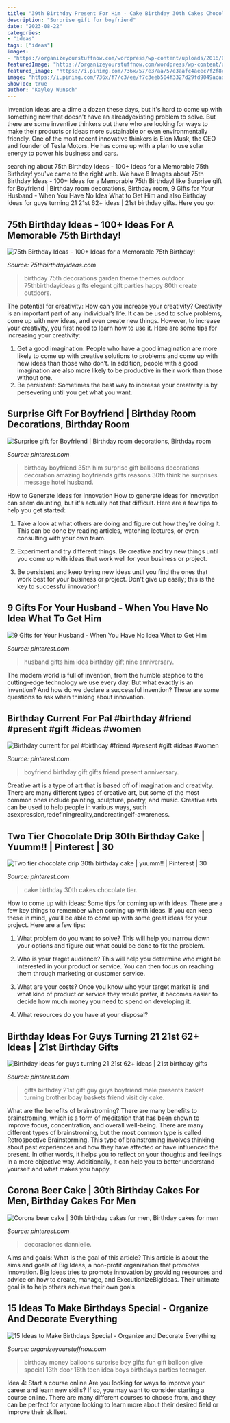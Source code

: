 ```yaml
---
title: "39th Birthday Present For Him - Cake Birthday 30th Cakes Chocolate Tier"
description: "Surprise gift for boyfriend"
date: "2023-08-22"
categories:
- "ideas"
tags: ["ideas"]
images:
- "https://organizeyourstuffnow.com/wordpress/wp-content/uploads/2016/02/Money-Balloons.jpg"
featuredImage: "https://organizeyourstuffnow.com/wordpress/wp-content/uploads/2016/02/Money-Balloons.jpg"
featured_image: "https://i.pinimg.com/736x/57/e3/aa/57e3aafc4aeec7f2f8c53ae9b8bfe47e.jpg"
image: "https://i.pinimg.com/736x/f7/c3/ee/f7c3eeb504f3327d29fd9049acad650d.jpg"
ShowToc: true
author: "Kayley Wunsch"
---
```



Invention ideas are a dime a dozen these days, but it's hard to come up with something new that doesn't have an alreadyexisting problem to solve. But there are some inventive thinkers out there who are looking for ways to make their products or ideas more sustainable or even environmentally friendly. One of the most recent innovative thinkers is Elon Musk, the CEO and founder of Tesla Motors. He has come up with a plan to use solar energy to power his business and cars.

	

		
searching about 75th Birthday Ideas - 100+ Ideas for a Memorable 75th Birthday! you've came to the right web. We have 8 Images about 75th Birthday Ideas - 100+ Ideas for a Memorable 75th Birthday! like Surprise gift for Boyfriend | Birthday room decorations, Birthday room, 9 Gifts for Your Husband - When You Have No Idea What to Get Him and also Birthday ideas for guys turning 21 21st 62+ ideas | 21st birthday gifts. Here you go:
		
    
## 75th Birthday Ideas - 100+ Ideas For A Memorable 75th Birthday!

<img loading=lazy src="https://www.75thbirthdayideas.com/wp-content/uploads/2013/08/75th-Birthday-Garden-Party-Theme.jpg" onerror="this.onerror=null;this.src='https://tse4.mm.bing.net/th?id=OIP.ULP18rKqZE5QNz3kAJuoFQHaLH&amp;pid=15.1';" alt="75th Birthday Ideas - 100+ Ideas for a Memorable 75th Birthday!">

_Source: 75thbirthdayideas.com_

>birthday 75th decorations garden theme themes outdoor 75thbirthdayideas gifts elegant gift parties happy 80th create outdoors. 

	

The potential for creativity: How can you increase your creativity?
Creativity is an important part of any individual’s life. It can be used to solve problems, come up with new ideas, and even create new things. However, to increase your creativity, you first need to learn how to use it. Here are some tips for increasing your creativity: 
1. Get a good imagination: People who have a good imagination are more likely to come up with creative solutions to problems and come up with new ideas than those who don’t. In addition, people with a good imagination are also more likely to be productive in their work than those without one. 
2. Be persistent: Sometimes the best way to increase your creativity is by persevering until you get what you want.

    
## Surprise Gift For Boyfriend | Birthday Room Decorations, Birthday Room

<img loading=lazy src="https://i.pinimg.com/736x/a6/4c/36/a64c360bace761e04c8b1553232214c4--birthday-message-for-boyfriend-gift-for-boyfriend.jpg" onerror="this.onerror=null;this.src='https://tse2.mm.bing.net/th?id=OIP.W_qwRcOQsXS3RDoNtunIpQHaHa&amp;pid=15.1';" alt="Surprise gift for Boyfriend | Birthday room decorations, Birthday room">

_Source: pinterest.com_

>birthday boyfriend 35th him surprise gift balloons decorations decoration amazing boyfriends gifts reasons 30th think he surprises message hotel husband. 

	

How to Generate Ideas for Innovation
How to generate ideas for innovation can seem daunting, but it's actually not that difficult. Here are a few tips to help you get started:
1. Take a look at what others are doing and figure out how they're doing it. This can be done by reading articles, watching lectures, or even consulting with your own team.

2. Experiment and try different things. Be creative and try new things until you come up with ideas that work well for your business or project.

3. Be persistent and keep trying new ideas until you find the ones that work best for your business or project. Don't give up easily; this is the key to successful innovation!

    
## 9 Gifts For Your Husband - When You Have No Idea What To Get Him

<img loading=lazy src="https://i.pinimg.com/736x/f7/c3/ee/f7c3eeb504f3327d29fd9049acad650d.jpg" onerror="this.onerror=null;this.src='https://tse2.mm.bing.net/th?id=OIP.cDX7Fwuoo3jThuw6XBlSEQHaLH&amp;pid=15.1';" alt="9 Gifts for Your Husband - When You Have No Idea What to Get Him">

_Source: pinterest.com_

>husband gifts him idea birthday gift nine anniversary. 

	

The modern world is full of invention, from the humble stephoe to the cutting-edge technology we use every day. But what exactly is an invention? And how do we declare a successful invention? These are some questions to ask when thinking about innovation.

    
## Birthday Current For Pal #birthday #friend #present #gift #ideas #women

<img loading=lazy src="https://i.pinimg.com/736x/48/8d/17/488d179c9c99f1eb132e6163ccff99c3.jpg" onerror="this.onerror=null;this.src='https://tse3.mm.bing.net/th?id=OIP.kFjhmgO4Yo079uaHD-qyYQHaJ3&amp;pid=15.1';" alt="Birthday current for pal #birthday #friend #present #gift #ideas #women">

_Source: pinterest.com_

>boyfriend birthday gift gifts friend present anniversary. 

	

Creative art is a type of art that is based off of imagination and creativity. There are many different types of creative art, but some of the most common ones include painting, sculpture, poetry, and music. Creative arts can be used to help people in various ways, such asexpression,redefiningreality,andcreatingelf-awareness.

    
## Two Tier Chocolate Drip 30th Birthday Cake | Yuumm!! | Pinterest | 30

<img loading=lazy src="https://i.pinimg.com/736x/1f/8a/17/1f8a17edcd414db0e4734107212d7e6b--th-cake-th-birthday-cakes.jpg?b=t" onerror="this.onerror=null;this.src='https://tse4.mm.bing.net/th?id=OIP.-jRie77F137UT67WY89RZAHaNK&amp;pid=15.1';" alt="Two tier chocolate drip 30th birthday cake | yuumm!! | Pinterest | 30">

_Source: pinterest.com_

>cake birthday 30th cakes chocolate tier. 

	

How to come up with ideas: Some tips for coming up with ideas.
There are a few key things to remember when coming up with ideas. If you can keep these in mind, you’ll be able to come up with some great ideas for your project. Here are a few tips:
1. What problem do you want to solve? This will help you narrow down your options and figure out what could be done to fix the problem.

2. Who is your target audience? This will help you determine who might be interested in your product or service. You can then focus on reaching them through marketing or customer service.

3. What are your costs? Once you know who your target market is and what kind of product or service they would prefer, it becomes easier to decide how much money you need to spend on developing it.

4. What resources do you have at your disposal?

    
## Birthday Ideas For Guys Turning 21 21st 62+ Ideas | 21st Birthday Gifts

<img loading=lazy src="https://i.pinimg.com/736x/15/91/d9/1591d918848bebecf52ff610c88fbe20.jpg" onerror="this.onerror=null;this.src='https://tse2.mm.bing.net/th?id=OIP.kFZZACn-QNgrML5cGsUIAgAAAA&amp;pid=15.1';" alt="Birthday ideas for guys turning 21 21st 62+ ideas | 21st birthday gifts">

_Source: pinterest.com_

>gifts birthday 21st gift guy guys boyfriend male presents basket turning brother bday baskets friend visit diy cake. 

	

What are the benefits of brainstroming?
There are many benefits to brainstroming, which is a form of meditation that has been shown to improve focus, concentration, and overall well-being. There are many different types of brainstroming, but the most common type is called Retrospective Brainstorming. This type of brainstroming involves thinking about past experiences and how they have affected or have influenced the present. In other words, it helps you to reflect on your thoughts and feelings in a more objective way. Additionally, it can help you to better understand yourself and what makes you happy.

    
## Corona Beer Cake | 30th Birthday Cakes For Men, Birthday Cakes For Men

<img loading=lazy src="https://i.pinimg.com/736x/57/e3/aa/57e3aafc4aeec7f2f8c53ae9b8bfe47e.jpg" onerror="this.onerror=null;this.src='https://tse1.mm.bing.net/th?id=OIP.xYFtAPeVriCPpwlduzfBJAHaJ3&amp;pid=15.1';" alt="Corona beer cake | 30th birthday cakes for men, Birthday cakes for men">

_Source: pinterest.com_

>decoraciones dannielle. 

	

Aims and goals: What is the goal of this article?
This article is about the aims and goals of Big Ideas, a non-profit organization that promotes innovation. Big Ideas tries to promote innovation by providing resources and advice on how to create, manage, and ExecutionizeBigIdeas. Their ultimate goal is to help others achieve their own goals.

    
## 15 Ideas To Make Birthdays Special - Organize And Decorate Everything

<img loading=lazy src="https://organizeyourstuffnow.com/wordpress/wp-content/uploads/2016/02/Money-Balloons.jpg" onerror="this.onerror=null;this.src='https://tse4.mm.bing.net/th?id=OIP.Vqa8433jDeg30m-xFct0XwHaKV&amp;pid=15.1';" alt="15 Ideas to Make Birthdays Special - Organize and Decorate Everything">

_Source: organizeyourstuffnow.com_

>birthday money balloons surprise boy gifts fun gift balloon give special 13th door 16th teen idea boys birthdays parties teenager. 

	

Idea 4: Start a course online
Are you looking for ways to improve your career and learn new skills? If so, you may want to consider starting a course online. There are many different courses to choose from, and they can be perfect for anyone looking to learn more about their desired field or improve their skillset.

